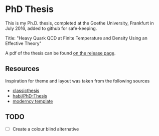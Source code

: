 # PhD Thesis

This is my Ph.D. thesis, completed at the Goethe University, Frankfurt in July 2016, added to github for safe-keeping.

Title:
"Heavy Quark QCD at Finite Temperature and Density Using an Effective Theory"

A pdf of the thesis can be found [on the release page](https://github.com/Irubataru/phd-thesis/releases/latest).

## Resources

Inspiration for theme and layout was taken from the following sources

  * [classicthesis](http://www.ctan.org/tex-archive/macros/latex/contrib/classicthesis/)
  * [habi/PhD-Thesis](https://github.com/habi/PhD-Thesis)
  * [moderncv template](http://www.latextemplates.com/template/moderncv-cv-and-cover-letter)
 
## TODO
 - [ ] Create a colour blind alternative
